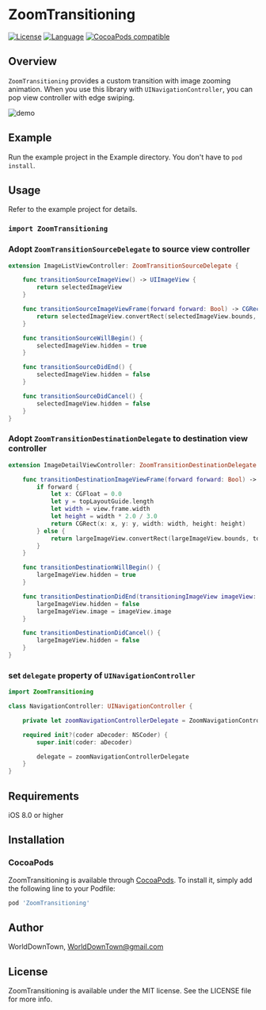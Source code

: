 # ZoomTransitioning

[![License](https://img.shields.io/:license-mit-blue.svg)](https://doge.mit-license.org)
[![Language](https://img.shields.io/badge/language-swift-orange.svg?style=flat)](https://developer.apple.com/swift)
[![CocoaPods compatible](https://img.shields.io/cocoapods/v/ZoomTransitioning.svg?style=flat)](http://cocoadocs.org/docsets/ZoomTransitioning/)

## Overview
`ZoomTransitioning` provides a custom transition with image zooming animation.
When you use this library with `UINavigationController`, you can pop view controller with edge swiping.

![demo](images/demo.gif)

## Example
Run the example project in the Example directory. You don't have to `pod install`.

## Usage
Refer to the example project for details.

### `import ZoomTransitioning`
### Adopt `ZoomTransitionSourceDelegate` to source view controller

```swift
extension ImageListViewController: ZoomTransitionSourceDelegate {

    func transitionSourceImageView() -> UIImageView {
        return selectedImageView
    }

    func transitionSourceImageViewFrame(forward forward: Bool) -> CGRect {
        return selectedImageView.convertRect(selectedImageView.bounds, toView: view)
    }

    func transitionSourceWillBegin() {
        selectedImageView.hidden = true
    }

    func transitionSourceDidEnd() {
        selectedImageView.hidden = false
    }

    func transitionSourceDidCancel() {
        selectedImageView.hidden = false
    }
}
```

### Adopt `ZoomTransitionDestinationDelegate` to destination view controller

```swift
extension ImageDetailViewController: ZoomTransitionDestinationDelegate {

    func transitionDestinationImageViewFrame(forward forward: Bool) -> CGRect {
        if forward {
            let x: CGFloat = 0.0
            let y = topLayoutGuide.length
            let width = view.frame.width
            let height = width * 2.0 / 3.0
            return CGRect(x: x, y: y, width: width, height: height)
        } else {
            return largeImageView.convertRect(largeImageView.bounds, toView: view)
        }
    }

    func transitionDestinationWillBegin() {
        largeImageView.hidden = true
    }

    func transitionDestinationDidEnd(transitioningImageView imageView: UIImageView) {
        largeImageView.hidden = false
        largeImageView.image = imageView.image
    }

    func transitionDestinationDidCancel() {
        largeImageView.hidden = false
    }
}
```

### set `delegate` property of `UINavigationController`

```swift
import ZoomTransitioning

class NavigationController: UINavigationController {

    private let zoomNavigationControllerDelegate = ZoomNavigationControllerDelegate()

    required init?(coder aDecoder: NSCoder) {
        super.init(coder: aDecoder)

        delegate = zoomNavigationControllerDelegate
    }
}
```

## Requirements
iOS 8.0 or higher

## Installation

### CocoaPods
ZoomTransitioning is available through [CocoaPods](http://cocoapods.org). To install it, simply add the following line to your Podfile:

```ruby
pod 'ZoomTransitioning'
```

## Author
WorldDownTown, WorldDownTown@gmail.com

## License
ZoomTransitioning is available under the MIT license. See the LICENSE file for more info.

